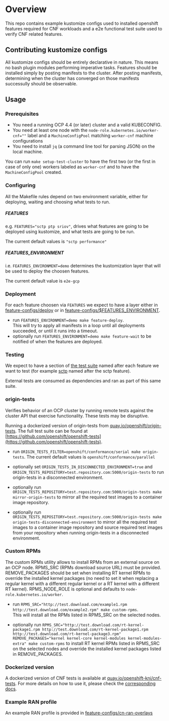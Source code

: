 # Overview

This repo contains example kustomize configs used to installed openshift features required for CNF workloads and a e2e functional test suite used to verify CNF related features.

## Contributing kustomize configs

All kustomize configs should be entirely declarative in nature. This means no bash plugin modules performing imperative tasks. Features should be installed simply by posting manifests to the cluster. After posting manifests, determining when the cluster has converged on those manifests successully should be observable.

## Usage

### Prerequisites

- You need a running OCP 4.4 (or later) cluster and a valid KUBECONFIG.
- You need at least one node with the `node-role.kubernetes.io/worker-cnf=""` label and a `MachineConfigPool` matching `worker-cnf` machine configurations
- You need to install `jq` (a command line tool for parsing JSON) on the local machine.

You can run `make setup-test-cluster` to have the first two (or the first in case of only one) workers labeled as `worker-cnf` and to have the `MachineConfigPool` created.

### Configuring

All the Makefile rules depend on two environment variable, either for deploying, waiting and choosing what tests to run.

##### FEATURES

e.g. `FEATURES="sctp ptp sriov"`, drives what features are going to be deployed using kustomize, and what tests are going to be run.

The current default values is `"sctp performance"`

##### FEATURES_ENVIRONMENT

i.e. `FEATURES_ENVIRONMENT=demo` determines the kustomization layer that will be used to deploy the choosen features.

The current default value is `e2e-gcp`

### Deployment

For each feature choosen via `FEATURES` we expect to have a layer either in [feature-configs/deploy](feature-configs/deploy) or in [feature-configs/$FEATURES_ENVIRONMENT](feature-configs/demo).

- run `FEATURES_ENVIRONMENT=demo make feature-deploy`.  
  This will try to apply all manifests in a loop until all deployments succeeded, or until it runs into a timeout.
- optionally run `FEATURES_ENVIRONMENT=demo make feature-wait` to be notified of when the features are deployed.

### Testing

We expect to have a section of [the test suite](cnf-tests/testsuites/e2esuite/test_suite_test.go) named after each feature we want to test (for example [sctp](cnf-tests/testsuites/e2esuite/sctp.go) named after the sctp feature).

External tests are consumed as dependencies and ran as part of this same suite.

### origin-tests

Verifies behavior of an OCP cluster by running remote tests against the cluster API that exercise functionality.
These tests may be disruptive.

Running a dockerized version of origin-tests from [quay.io/openshift/origin-tests](https://quay.io/openshift/origin-tests).
The full test suite can be found at [https://github.com/openshift/openshift-tests](https://github.com/openshift/openshift-tests).

- run `ORIGIN_TESTS_FILTER=openshift/conformance/serial make origin-tests`.
  The current default values is `openshift/conformance/parallel`

- optionally set `ORIGIN_TESTS_IN_DISCONNECTED_ENVIRONMENT=true` and `ORIGIN_TESTS_REPOSITORY=test.repository.com:5000/origin-tests` to run origin-tests in a disconnected environment.

- optionally run `ORIGIN_TESTS_REPOSITORY=test.repository.com:5000/origin-tests make mirror-origin-tests` to mirror all the required test images to a container image repository.

- optionally run `ORIGIN_TESTS_REPOSITORY=test.repository.com:5000/origin-tests make origin-tests-disconnected-environment` to mirror all the required test images to a container image repository and source required test images from your repository when running origin-tests in a disconnected environment.

### Custom RPMs
The custom RPMs utility allows to install RPMs from an external source on an OCP node.
RPMS_SRC (RPMs download source URL) must be provided.
REMOVE_PACKAGES should be set when installing RT kernel RPMs to override the installed kernel packages (no need to set it when replacing a regular kernel with a different regular kernel or a RT kernel with a different RT kernel).
RPMS_NODE_ROLE is optional and defaults to `node-role.kubernetes.io/worker`.

- run `RPMS_SRC="http://test.download.com/example1.rpm http://test.download.com/example2.rpm" make custom-rpms`.  
  This will install all the RPMs listed in RPMS_SRC on the selected nodes.

- optionally run `RPMS_SRC="http://test.download.com/rt-kernel-package1.rpm http://test.download.com/rt-kernel-package1.rpm http://test.download.com/rt-kernel-package3.rpm" REMOVE_PACKAGES="kernel kernel-core kernel-modules kernel-modules-extra" make custom-rpms` to install RT kernel RPMs listed in RPMS_SRC on the selected nodes and override the installed kernel packages listed in REMOVE_PACKAGES.

### Dockerized version

A dockerized version of CNF tests is available at [quay.io/openshift-kni/cnf-tests](https://quay.io/openshift-kni/cnf-tests).
For more details on how to use it, please check the [corresponding docs](cnf-tests/README.md).

### Example RAN profile

An example RAN profile is provided in [feature-configs/cn-ran-overlays](feature-configs/cn-ran-overlays)
